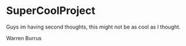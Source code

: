 # SuperCoolProject

Guys im having second thoughts, this might not be as cool as I thought.

Warren Burrus
